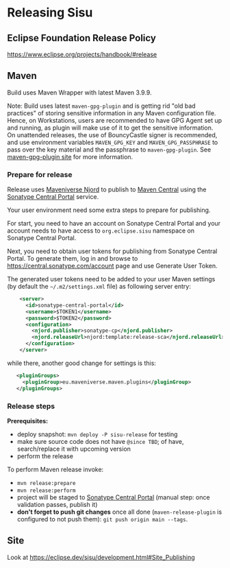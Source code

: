 # Releasing Sisu

## Eclipse Foundation Release Policy

<https://www.eclipse.org/projects/handbook/#release>

## Maven

Build uses Maven Wrapper with latest Maven 3.9.9.

Note: Build uses latest `maven-gpg-plugin` and is getting rid "old bad practices" of storing sensitive information in
any Maven configuration file. Hence, on Workstations, users are recommended to have GPG Agent set up and running,
as plugin will make use of it to get the sensitive information. On unattended releases, the use of
BouncyCastle signer is recommended, and use environment variables `MAVEN_GPG_KEY` and `MAVEN_GPG_PASSPHRASE` 
to pass over the key material and the passphrase to `maven-gpg-plugin`.
See [maven-gpg-plugin site](https://maven.apache.org/plugins/maven-gpg-plugin/usage.html) for more information.

### Prepare for release

Release uses [Maveniverse Njord](https://github.com/maveniverse/njord) to publish to [Maven Central](https://repo.maven.apache.org/maven2/) 
using the [Sonatype Central Portal](https://central.sonatype.com/) service.

Your user environment need some extra steps to prepare for publishing. 

For start, you need to have an account on Sonatype Central Portal and your account needs to have access to 
`org.eclipse.sisu` namespace on Sonatype Central Portal.

Next, you need to obtain user tokens for publishing from Sonatype Central Portal. To generate them, log in and
browse to https://central.sonatype.com/account page and use Generate User Token.

The generated user tokens need to be added to your user Maven settings (by default the `~/.m2/settings.xml` file) as
following server entry:

```xml
    <server>
      <id>sonatype-central-portal</id>
      <username>$TOKEN1</username>
      <password>$TOKEN2</password>
      <configuration>
        <njord.publisher>sonatype-cp</njord.publisher>
        <njord.releaseUrl>njord:template:release-sca</njord.releaseUrl>
      </configuration>
    </server>
```

while there, another good change for settings is this:

```xml
   <pluginGroups>
     <pluginGroup>eu.maveniverse.maven.plugins</pluginGroup>
   </pluginGroups>
```

### Release steps

**Prerequisites:**
* deploy snapshot: `mvn deploy -P sisu-release` for testing
* make sure source code does not have `@since TBD`; of have, search/replace it with upcoming version
* perform the release

To perform Maven release invoke:
* `mvn release:prepare`
* `mvn release:perform`
* project will be staged to [Sonatype Central Portal](https://central.sonatype.com/publishing) (manual step: once validation passes, publish it)
* **don't forget to push git changes** once all done (`maven-release-plugin` is configured to not push them): `git push origin main --tags`.

## Site

Look at https://eclipse.dev/sisu/development.html#Site_Publishing
